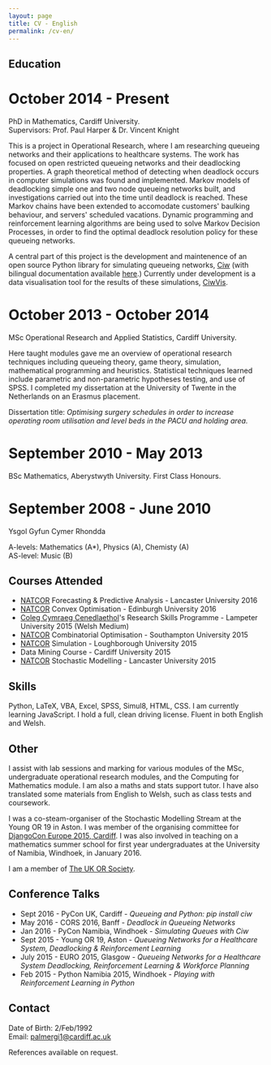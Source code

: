 ```yaml
---
layout: page
title: CV - English
permalink: /cv-en/
---
```


## Education

# October 2014 - Present

PhD in Mathematics, Cardiff University.  
Supervisors: Prof. Paul Harper & Dr. Vincent Knight

This is a project in Operational Research, where I am researching queueing networks and their applications to healthcare systems. The work has focused on open restricted queueing networks and their deadlocking properties. A graph theoretical method of detecting when deadlock occurs in computer simulations was found and implemented. Markov models of deadlocking simple one and two node queueing networks built, and investigations carried out into the time until deadlock is reached. These Markov chains have been extended to accomodate customers' baulking behaviour, and servers' scheduled vacations. Dynamic programming and reinforcement learning algorithms are being used to solve Markov Decision Processes, in order to find the optimal deadlock resolution policy for these queueing networks.

A central part of this project is the development and maintenence of an open source Python library for simulating queueing networks, [Ciw](https://github.com/CiwPython/Ciw) (with bilingual documentation available [here](http://ciw.readthedocs.io/).) Currently under development is a data visualisation tool for the results of these simulations, [CiwVis](https://ciwpython.github.io/CiwVis/).

# October 2013 - October 2014

MSc Operational Research and Applied Statistics, Cardiff University.

Here taught modules gave me an overview of operational research techniques including queueing theory, game theory, simulation, mathematical programming and heuristics. Statistical techniques learned include parametric and non-parametric hypotheses testing, and use of SPSS.
I completed my dissertation at the University of Twente in the Netherlands on an Erasmus placement.

Dissertation title: *Optimising surgery schedules in order to increase operating room utilisation and level beds in the PACU and holding area.*

# September 2010 - May 2013

BSc Mathematics, Aberystwyth University. First Class Honours.

# September 2008 - June 2010

Ysgol Gyfun Cymer Rhondda

A-levels: Mathematics (A*), Physics (A), Chemisty (A)  
AS-level: Music (B)



## Courses Attended

* [NATCOR](http://www.natcor.ac.uk) Forecasting & Predictive Analysis - Lancaster University 2016
* [NATCOR](http://www.natcor.ac.uk) Convex Optimisation - Edinburgh University 2016
* [Coleg Cymraeg Cenedlaethol](http://www.colegcymraeg.ac.uk/en/)'s Research Skills Programme - Lampeter University 2015 (Welsh Medium)
* [NATCOR](http://www.natcor.ac.uk) Combinatorial Optimisation - Southampton University 2015
* [NATCOR](http://www.natcor.ac.uk) Simulation - Loughborough University 2015
* Data Mining Course - Cardiff University 2015
* [NATCOR](http://www.natcor.ac.uk) Stochastic Modelling - Lancaster University 2015


## Skills

Python, LaTeX, VBA, Excel, SPSS, Simul8, HTML, CSS. I am currently learning JavaScript. I hold a full, clean driving license. Fluent in both English and Welsh.

## Other

I assist with lab sessions and marking for various modules of the MSc, undergraduate operational research modules, and the Computing for Mathematics module. I am also a maths and stats support tutor. I have also translated some materials from English to Welsh, such as class tests and coursework.

I was a co-steam-organiser of the Stochastic Modelling Stream at the Young OR 19 in Aston. I was member of the organising committee for [DjangoCon Europe 2015, Cardiff](http://2015.djangocon.eu/). I was also involved in teaching on a mathematics summer school for first year undergraduates at the University of Namibia, Windhoek, in January 2016.

I am a member of [The UK OR Society](https://www.theorsociety.com).


## Conference Talks

* Sept 2016 - PyCon UK, Cardiff - *Queueing and Python: pip install ciw*
* May 2016 - CORS 2016, Banff - *Deadlock in Queueing Networks*
* Jan 2016 - PyCon Namibia, Windhoek - *Simulating Queues with Ciw*
* Sept 2015 - Young OR 19, Aston - *Queueing Networks for a Healthcare System, Deadlocking & Reinforcement Learning*
* July 2015 - EURO 2015, Glasgow - *Queueing Networks for a Healthcare System Deadlocking, Reinforcement Learning & Workforce Planning*
* Feb 2015 - Python Namibia 2015, Windhoek - *Playing with Reinforcement Learning in Python*


## Contact

Date of Birth: 2/Feb/1992  
Email: palmergi1@cardiff.ac.uk

References available on request.